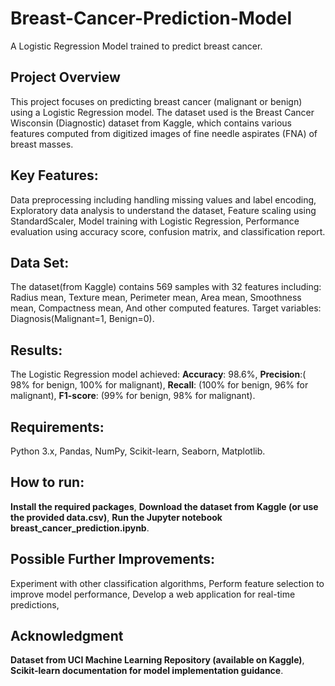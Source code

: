 # Breast-Cancer-Prediction-Model
A Logistic Regression Model trained to predict breast cancer.
## Project Overview
This project focuses on predicting breast cancer (malignant or benign) using a Logistic Regression model. The dataset used is the Breast Cancer Wisconsin (Diagnostic) dataset from Kaggle, which contains various features computed from digitized images of fine needle aspirates (FNA) of breast masses.
## Key Features:
Data preprocessing including handling missing values and label encoding,
Exploratory data analysis to understand the dataset,
Feature scaling using StandardScaler,
Model training with Logistic Regression,
Performance evaluation using accuracy score, confusion matrix, and classification report.
## Data Set:
The dataset(from Kaggle) contains 569 samples with 32 features including:
Radius mean,
Texture mean,
Perimeter mean,
Area mean,
Smoothness mean,
Compactness mean,
And other computed features.
Target variables: Diagnosis(Malignant=1, Benign=0).
## Results:
The Logistic Regression model achieved:
**Accuracy**: 98.6%,
**Precision**:( 98% for benign, 100% for malignant),
**Recall**: (100% for benign, 96% for malignant),
**F1-score**: (99% for benign, 98% for malignant).
## Requirements:
Python 3.x,
Pandas,
NumPy,
Scikit-learn,
Seaborn,
Matplotlib.
## How to run:
**Install the required packages**,
**Download the dataset from Kaggle (or use the provided data.csv)**,
**Run the Jupyter notebook breast_cancer_prediction.ipynb**.

## Possible Further Improvements:
Experiment with other classification algorithms,
Perform feature selection to improve model performance,
Develop a web application for real-time predictions,

## Acknowledgment
**Dataset from UCI Machine Learning Repository (available on Kaggle)**,
**Scikit-learn documentation for model implementation guidance**.
